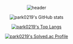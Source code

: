 <div align="center" style="text-align:center">
	
  ![header](https://capsule-render.vercel.app/api?type=soft&color=auto&height=150&section=header&text=ParkSungHwan&fontSize=70&animation=twinkling)    
	
</div>

<div align="center" style="text-align:center">
  
  ![park0219's GitHub stats](https://github-readme-stats.vercel.app/api?username=park0219&show_icons=true&theme=dracula)
	
  [![park0219's Top Langs](https://github-readme-stats.vercel.app/api/top-langs/?username=park0219&hide=html)](https://github.com/park0219/github-readme-stats)  
  
  [![park0219's Solved.ac Profile](http://mazassumnida.wtf/api/v2/generate_badge?boj=park0219ok)](https://solved.ac/park0219ok)
</div>
